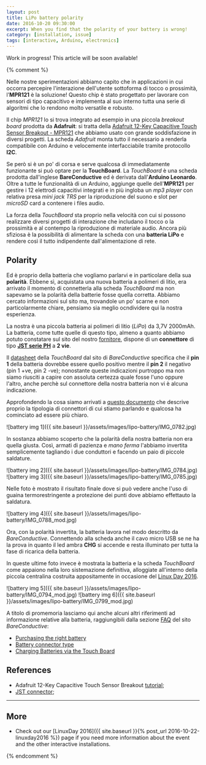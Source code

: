 ```yaml
---
layout: post
title: LiPo battery polarity
date: 2016-10-20 09:30:00
excerpt: When you find that the polarity of your battery is wrong!
category: [installation, issue]
tags: [interactive, Arduino, electronics]
---
```


Work in progress! This article will be soon available!

{% comment %}

Nelle nostre sperimentazioni abbiamo capito che in applicazioni in cui occorra percepire l'interazione dell'utente sottoforma di tocco o prossimità, l'**MPR121** è la soluzione! Questo chip è stato progettato per lavorare con sensori di tipo capacitivo e implementa al suo interno tutta una serie di algoritmi che lo rendono molto versatile e robusto.

Il chip _MPR121_ lo si trova integrato ad esempio in una piccola _breakout board_ prodotta da **Adafruit**: si tratta della [Adafruit 12-Key Capacitive Touch Sensor Breakout - MPR121](https://www.adafruit.com/product/1982) che abbiamo usato con grande soddisfazione in diversi progetti. La scheda _Adafruit_ monta tutto il necessario a renderla compatibile con Arduino e velocemente interfacciabile tramite protocollo **I2C**.

Se però si è un po' di corsa e serve qualcosa di immediatamente funzionante si può optare per la **TouchBoard**. La _TouchBoard_ è una scheda prodotta dall'inglese **BareConductive** ed è derivata dall'**Arduino Leonardo**. Oltre a tutte le funzionalità di un Arduino, aggiunge quelle dell'**MPR121** per gestire i 12 elettrodi capacitivi integrati e in più ingloba un _mp3 player_ con relativa presa _mini jack TRS_ per la riproduzione del suono e slot per _microSD_ card a contenere i files audio.

La forza della _TouchBoard_ sta proprio nella velocità con cui si possono realizzare diversi progetti di interazione che includano il tocco o la prossimità e al contempo la riproduzione di materiale audio. Ancora più sfiziosa è la possibilità di alimentare la scheda con una **batteria LiPo** e rendere così il tutto indipendente dall'alimentazione di rete.

## Polarity

Ed è proprio della batteria che vogliamo parlarvi e in particolare della sua **polarità**. Ebbene sì, acquistata una nuova batteria a polimeri di litio, era arrivato il momento di connetterla alla scheda _TouchBoard_ ma non sapevamo se la polarità della batterie fosse quella corretta.
Abbiamo cercato informazioni sul sito ma, trovandole un po' scarne e non particolarmente chiare, pensiamo sia meglio ocndividere qui la nostra esperienza.

La nostra è una piccola batteria ai polimeri di litio (_LiPo_) da 3,7V 2000mAh. La batteria, come tutte quelle di questo tipo, almeno a quanto abbiamo potuto constatare sul sito del nostro [fornitore](https://www.futurashop.it/), dispone di un **connettore** di tipo [**JST serie PH**](https://en.wikipedia.org/wiki/JST_connector) a **2 vie**.

Il [datasheet](https://www.bareconductive.com/wp-content/uploads/2015/01/TouchBoard_TechDataSheet.pdf) della _TouchBoard_ dal sito di _BareConductive_ specifica che il **pin 1** della batteria dovrebbe essere quello positivo mentre il **pin 2** il negativo (pin 1 +ve, pin 2 -ve); nonostante queste indicazioni purtroppo ma non siamo riusciti a capire con assoluta certezza quale fosse l'uno oppure l'altro, anche perchè sul connettore della nostra batteria non vi è alcuna indicazione.

Approfondendo la cosa siamo arrivati a [questo documento](http://www.jst-mfg.com/product/pdf/eng/ePH.pdf) che descrive proprio la tipologia di connettori di cui stiamo parlando e qualcosa ha cominciato ad essere più chiaro.

![battery img 1]({{ site.baseurl }}/assets/images/lipo-battery/IMG_0782.jpg)

In sostanza abbiamo scoperto che la polarità della nostra batteria non era quella giusta. Così, armati di pazienza e _mano ferma_ l'abbiamo invertita semplicemente tagliando i due conduttori e facendo un paio di piccole saldature.

![battery img 2]({{ site.baseurl }}/assets/images/lipo-battery/IMG_0784.jpg)
![battery img 3]({{ site.baseurl }}/assets/images/lipo-battery/IMG_0785.jpg)

Nelle foto è mostrato il risultato finale dove si può vedere anche l'uso di guaina termorestringente a protezione dei punti dove abbiamo effettauto la saldatura.

![battery img 4]({{ site.baseurl }}/assets/images/lipo-battery/IMG_0788_mod.jpg)

Ora, con la polarità invertita, la batteria lavora nel modo descritto da _BareConductive_. Connettendo alla scheda anche il cavo micro USB se ne ha la prova in quanto il led ambra **CHG** si accende e resta illuminato per tutta la fase di ricarica della batteria.

In queste ultime foto invece è mostrata la batteria e la scheda _TouchBoard_ come appaiono nella loro sistemazione definitiva, alloggiate all'interno della piccola centralina costruita appositamente in occasione del [Linux Day 2016](http://linuxdaymilano.org/2016/).  

![battery img 5]({{ site.baseurl }}/assets/images/lipo-battery/IMG_0794_mod.jpg)
![battery img 6]({{ site.baseurl }}/assets/images/lipo-battery/IMG_0799_mod.jpg)

A titolo di promemoria lasciamo qui anche alcuni altri riferimenti ad informazione relative alla batteria, raggiungibili dalla sezione [FAQ](https://faqs.bareconductive.com/hc/en-gb/categories/200751141-Touch-Board) del sito _BareConductive_:

* [Purchasing the right battery](https://faqs.bareconductive.com/hc/en-gb/articles/204750492-Purchasing-the-right-battery)
* [Battery connector type](https://faqs.bareconductive.com/hc/en-gb/articles/204847261-Battery-connector-type)
* [Charging Batteries via the Touch Board](https://faqs.bareconductive.com/hc/en-gb/articles/204847281-Charging-Batteries-via-the-Touch-Board)

## References

* Adafruit 12-Key Capacitive Touch Sensor Breakout [tutorial](https://learn.adafruit.com/adafruit-mpr121-12-key-capacitive-touch-sensor-breakout-tutorial/pinouts);
* [JST connector](http://www.jst-mfg.com/product/detail_e.php?series=199);

---

## More

* Check out our [LinuxDay 2016]({{ site.baseurl }}{% post_url 2016-10-22-linuxday2016 %}) page if you need more information about the event and the other interactive installations.

{% endcomment %}
